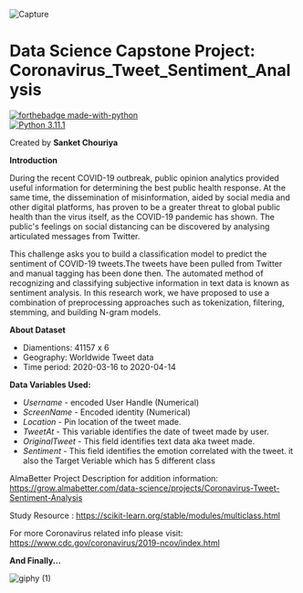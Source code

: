 ![Capture](https://user-images.githubusercontent.com/109847409/209483977-facec311-98fd-44e1-9045-d4feebab6cce.PNG)
# Data Science Capstone Project: Coronavirus_Tweet_Sentiment_Analysis 

[![forthebadge made-with-python](http://ForTheBadge.com/images/badges/made-with-python.svg)](https://www.python.org/)                 
[![Python 3.11.1](https://img.shields.io/badge/python-3.11.1-blue.svg)](https://www.python.org/downloads/release/python-3111/)   


Created by **Sanket Chouriya**

**Introduction**

During the recent COVID-19 outbreak, public opinion analytics provided useful information for determining the best public health response. At the same time, the dissemination of misinformation, aided by social media and other digital platforms, has proven to be a greater threat to global public health than the virus itself, as the COVID-19 pandemic has shown. The public's feelings on social distancing can be discovered by analysing articulated messages from Twitter.

This challenge asks you to build a classification model to predict the sentiment of COVID-19 tweets.The tweets have been pulled from Twitter and manual tagging has been done then. The automated method of recognizing and classifying subjective information in text data is known as sentiment analysis. In this research work, we have proposed to use a combination of preprocessing approaches such as tokenization, filtering, stemming, and building N-gram models.


**About Dataset**

* Diamentions: 41157 x 6
* Geography: Worldwide Tweet data
* Time period: 2020-03-16 to 2020-04-14

**Data Variables Used:**

 * *Username* - encoded User Handle (Numerical)
 * *ScreenName* - Encoded identity (Numerical)
 * *Location* - Pin location of the tweet made.
 * *TweetAt* - This variable identifies the date of tweet made by user.
 * *OriginalTweet* - This field identifies text data aka tweet made.
 * *Sentiment* - This field identifies the emotion correlated with the tweet. it also the Target Veriable 
                 which has 5 different class
                 


AlmaBetter Project Description for addition information: https://grow.almabetter.com/data-science/projects/Coronavirus-Tweet-Sentiment-Analysis

Study Resource : https://scikit-learn.org/stable/modules/multiclass.html

For more Coronavirus related info please visit: https://www.cdc.gov/coronavirus/2019-ncov/index.html

**And Finally...**

![giphy (1)](https://user-images.githubusercontent.com/109847409/209484487-dda00680-1f87-45be-9f6a-4c4adc4cc63a.gif)
